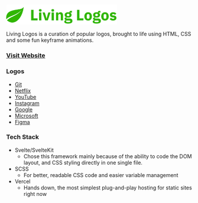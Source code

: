 <img src="https://github.com/AmruthPillai/Living-Logos/blob/main/static/logo.png?raw=true" width="300px" />

Living Logos is a curation of popular logos, brought to life using HTML, CSS and some fun keyframe animations.

### [Visit Website](https://living-logos.vercel.app)

### Logos

- [Git](https://living-logos.vercel.app/logo/git)
- [Netflix](https://living-logos.vercel.app/logo/netflix)
- [YouTube](https://living-logos.vercel.app/logo/youtube)
- [Instagram](https://living-logos.vercel.app/logo/instagram)
- [Google](https://living-logos.vercel.app/logo/google)
- [Microsoft](https://living-logos.vercel.app/logo/microsoft)
- [Figma](https://living-logos.vercel.app/logo/figma)

### Tech Stack

- Svelte/SvelteKit
  - Chose this framework mainly because of the ability to code the DOM layout, and CSS styling directly in one single file.
- SCSS
  - For better, readable CSS code and easier variable management
- Vercel
  - Hands down, the most simplest plug-and-play hosting for static sites right now
